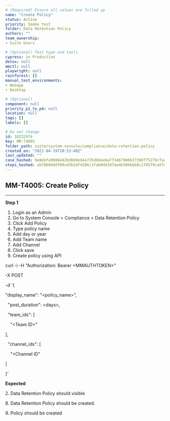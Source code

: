 ```yaml
---
# (Required) Ensure all values are filled up
name: "Create Policy"
status: Active
priority: Smoke test
folder: Data Retention Policy
authors: ""
team_ownership: 
- Suite Users

# (Optional) Test type and tools
cypress: in Production
detox: null
mmctl: null
playwright: null
rainforest: []
manual_test_environments: 
- Webapp
- Desktop

# (Optional)
component: null
priority_p1_to_p4: null
location: null
tags: []
labels: []

# Do not change
id: 10232974
key: MM-T4005
folder_path: suite/system-console/compliance/data-retention-policy
created_on: "2021-04-19T20:53:48Z"
last_updated: ""
case_hashed: 9e0ebfa9006442bdbb8e44a725d66ee6e7f3467906627390f75278cfaa3f1151bce2a997ef6ec5158da24fc29b1bd73a
steps_hashed: ab78b0dddf09cd3b1df4286c1fab0d43d7ae46386bbb8c1f85f9ca57d45b7f42e692725e4ea24a5b95ddc6b77fd8f02b
---
```


## MM-T4005: Create Policy

---

**Step 1**

1. Login as an Admin
2. Go to System Console > Compliance > Data Retention Policy
3. Click Add Policy
4. Type policy name
5. Add day or year
6. Add Team name
7. Add Channel 
8. Click save
9. Create policy using API

curl -i -H "Authorization: Bearer \<MMAUTHTOKEN>" 

\-X POST 

\-d '{ 

"display\_name": "\<policy\_name>",

  "post\_duration": \<days>,

  "team\_ids": \[

    "\<Team ID>"

],

  "channel\_ids": \[

    "\<Channel ID"

]

}'

**Expected**

2\. Data Retention Policy should visible

8\. Data Retention Policy should be created. 

9\. Policy should be created
